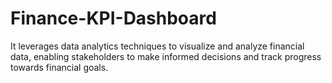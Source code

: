 # Finance-KPI-Dashboard
It leverages data analytics techniques to visualize and analyze financial data, enabling stakeholders to make informed decisions and track progress towards financial goals.
